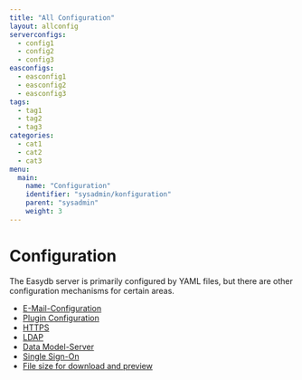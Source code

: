 ```yaml
---
title: "All Configuration"
layout: allconfig
serverconfigs:
  - config1
  - config2
  - config3
easconfigs:
  - easconfig1
  - easconfig2
  - easconfig3
tags:
  - tag1
  - tag2
  - tag3
categories:
  - cat1
  - cat2
  - cat3
menu:
  main:
    name: "Configuration"
    identifier: "sysadmin/konfiguration"
    parent: "sysadmin"
    weight: 3
---
```

# Configuration

The Easydb server is primarily configured by YAML files, but there are other configuration mechanisms for certain areas.

- [E-Mail-Configuration](/en/sysadmin/konfiguration/email)
- [Plugin Configuration](/en/sysadmin/konfiguration/easydb-server.yml/plugin)
- [HTTPS](/en/sysadmin/konfiguration/https)
- [LDAP](/en/sysadmin/konfiguration/easydb-server.yml/ldap)
- [Data Model-Server](/en/sysadmin/konfiguration/objectstore)
- [Single Sign-On](/en/sysadmin/konfiguration/sso)
- [File size for download and preview](/en/sysadmin/konfiguration/easydb-server.yml/produce)




[not ready]: # "- [EAS-Configuration](sysadmin/konfiguration/eas.yml)  "

[not ready2]: # "- [L10n-Configuration](sysadmin/konfiguration/l10n)  "

[not ready3]: # "- [Runtime-Configuration](sysadmin/konfiguration/baseconfig)  "

